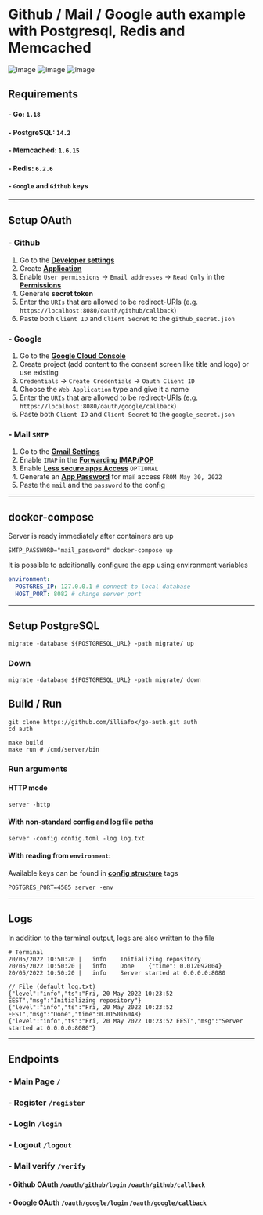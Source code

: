 # Github / Mail / Google auth example with Postgresql, Redis and Memcached

![image](https://user-images.githubusercontent.com/61962654/171933599-4a5a1318-5fa7-405e-9712-e26bf03bdf01.png)
![image](https://user-images.githubusercontent.com/61962654/169510430-7db14014-58c2-4a44-92d6-cd36cb57a9a9.png)
![image](https://user-images.githubusercontent.com/61962654/169366937-a5472d37-2c9f-463e-8193-64824b3938b6.png)



## Requirements

#### - Go: `1.18`
#### - PostgreSQL: `14.2`
#### - Memcached: `1.6.15`
#### - Redis: `6.2.6`
#### - `Google` and `Github` keys

---

## Setup OAuth

### - Github
1. Go to the **[Developer settings](https://github.com/settings/apps)**
2. Create **[Application](https://github.com/settings/apps)**
3. Enable `User permissions` -> `Email addresses` -> `Read Only` in the **[Permissions](https://github.com/settings/apps/permissions)**
4. Generate **secret token**
5. Enter the `URIs` that are allowed to be redirect-URIs (e.g. `https://localhost:8080/oauth/github/callback`)
6. Paste both `Client ID` and `Client Secret` to the `github_secret.json`

### - Google
1. Go to the **[Google Cloud Console](https://console.cloud.google.com/projectselector2/apis/credentials)**
2. Create project (add content to the consent screen like title and logo) or use existing
3. `Credentials` -> `Create Credentials` -> `Oauth Client ID`
4. Choose the `Web Application` type and give it a name
5. Enter the `URIs` that are allowed to be redirect-URIs (e.g. `https://localhost:8080/oauth/google/callback`)
6. Paste both `Client ID` and `Client Secret` to the `google_secret.json`

### - Mail `SMTP`
1. Go to the **[Gmail Settings](https://gmail.com)**
2. Enable `IMAP` in the **[Forwarding IMAP/POP](https://mail.google.com/mail/u/0/#settings/fwdandpop)** 
3. Enable **[Less secure apps Access](https://myaccount.google.com/lesssecureapps)** `OPTIONAL`
4. Generate an **[App Password](https://support.google.com/accounts/answer/185833?hl=en)** for mail access `FROM May 30, 2022`
5. Paste the `mail` and the `password` to the config



---

## docker-compose
Server is ready immediately after containers are up
```shell
SMTP_PASSWORD="mail_password" docker-compose up
```

It is possible to additionally configure the app using environment variables
```yaml
environment:
  POSTGRES_IP: 127.0.0.1 # connect to local database
  HOST_PORT: 8082 # change server port
```

---

## Setup PostgreSQL
```shell
migrate -database ${POSTGRESQL_URL} -path migrate/ up
```
### Down
```shell
migrate -database ${POSTGRESQL_URL} -path migrate/ down
```

## Build / Run

```shell
git clone https://github.com/illiafox/go-auth.git auth
cd auth

make build
make run # /cmd/server/bin
```

### Run arguments

#### HTTP mode

```shell
server -http
```


#### With non-standard config and log file paths

```shell
server -config config.toml -log log.txt
```

#### With reading from `environment`:

Available keys can be found in **[config structure](https://github.com/illiafox/go-auth/blob/master/utils/config/struct.go)** tags

```shell
POSTGRES_PORT=4585 server -env
```

---

## Logs
In addition to the terminal output, logs are also written to the file
```shell
# Terminal
20/05/2022 10:50:20 |   info    Initializing repository
20/05/2022 10:50:20 |   info    Done    {"time": 0.012092004}
20/05/2022 10:50:20 |   info    Server started at 0.0.0.0:8080

```

```json5
// File (default log.txt)
{"level":"info","ts":"Fri, 20 May 2022 10:23:52 EEST","msg":"Initializing repository"}
{"level":"info","ts":"Fri, 20 May 2022 10:23:52 EEST","msg":"Done","time":0.015016048}
{"level":"info","ts":"Fri, 20 May 2022 10:23:52 EEST","msg":"Server started at 0.0.0.0:8080"}
```
---

## Endpoints

### - Main Page `/`

### - Register  `/register`

### - Login `/login`

### - Logout `/logout`

### - Mail verify `/verify`

#### - Github OAuth `/oauth/github/login`  `/oauth/github/callback` 

#### - Google OAuth `/oauth/google/login`  `/oauth/google/callback` 
